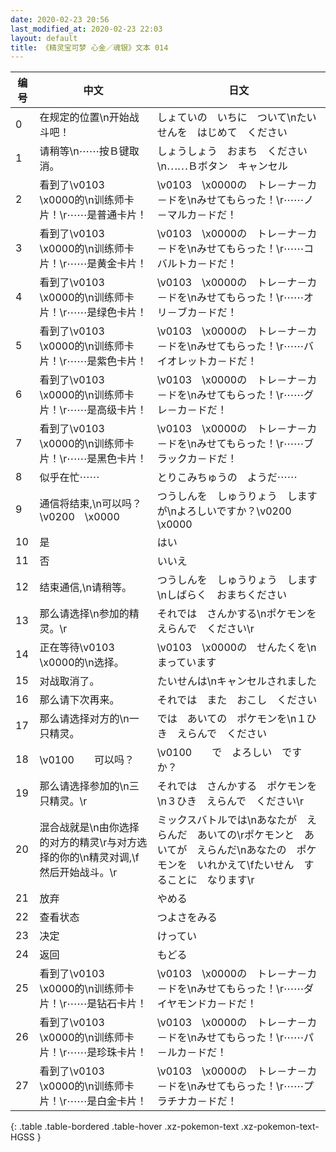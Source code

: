 ```yaml
---
date: 2020-02-23 20:56
last_modified_at: 2020-02-23 22:03
layout: default
title: 《精灵宝可梦 心金／魂银》文本 014
---
```

| 编号 | 中文 | 日文 |
| ---- | ---- | ---- |
| 0 | 在规定的位置\n开始战斗吧！ | しょていの　いちに　ついて\nたいせんを　はじめて　ください |
| 1 | 请稍等\n⋯⋯按Ｂ键取消。 | しょうしょう　おまち　ください\n⋯⋯Ｂボタン　キャンセル |
| 2 | 看到了\v0103　\x0000的\n训练师卡片！\r⋯⋯是普通卡片！ | \v0103　\x0000の　トレ－ナ－カ－ドを\nみせてもらった！\r⋯⋯ノ－マルカ－ドだ！ |
| 3 | 看到了\v0103　\x0000的\n训练师卡片！\r⋯⋯是黄金卡片！ | \v0103　\x0000の　トレ－ナ－カ－ドを\nみせてもらった！\r⋯⋯コバルトカ－ドだ！ |
| 4 | 看到了\v0103　\x0000的\n训练师卡片！\r⋯⋯是绿色卡片！ | \v0103　\x0000の　トレ－ナ－カ－ドを\nみせてもらった！\r⋯⋯オリ－ブカ－ドだ！ |
| 5 | 看到了\v0103　\x0000的\n训练师卡片！\r⋯⋯是紫色卡片！ | \v0103　\x0000の　トレ－ナ－カ－ドを\nみせてもらった！\r⋯⋯バイオレットカ－ドだ！ |
| 6 | 看到了\v0103　\x0000的\n训练师卡片！\r⋯⋯是高级卡片！ | \v0103　\x0000の　トレ－ナ－カ－ドを\nみせてもらった！\r⋯⋯グレ－カ－ドだ！ |
| 7 | 看到了\v0103　\x0000的\n训练师卡片！\r⋯⋯是黑色卡片！ | \v0103　\x0000の　トレ－ナ－カ－ドを\nみせてもらった！\r⋯⋯ブラックカ－ドだ！ |
| 8 | 似乎在忙⋯⋯ | とりこみちゅうの　ようだ⋯⋯ |
| 9 | 通信将结束,\n可以吗？\v0200　\x0000 | つうしんを　しゅうりょう　しますが\nよろしいですか？\v0200　\x0000 |
| 10 | 是 | はい |
| 11 | 否 | いいえ |
| 12 | 结束通信,\n请稍等。 | つうしんを　しゅうりょう　します\nしばらく　おまちください |
| 13 | 那么请选择\n参加的精灵。\r | それでは　さんかする\nポケモンを　えらんで　ください\r |
| 14 | 正在等待\v0103　\x0000的\n选择。 | \v0103　\x0000の　せんたくを\nまっています |
| 15 | 对战取消了。 | たいせんは\nキャンセルされました |
| 16 | 那么请下次再来。 | それでは　また　おこし　ください |
| 17 | 那么请选择对方的\n一只精灵。 | では　あいての　ポケモンを\n１ひき　えらんで　ください |
| 18 | \v0100　　可以吗？ | \v0100　　で　よろしい　ですか？ |
| 19 | 那么请选择参加的\n三只精灵。\r | それでは　さんかする　ポケモンを\n３ひき　えらんで　ください\r |
| 20 | 混合战就是\n由你选择的对方的精灵\r与对方选择的你的\n精灵对调,\f然后开始战斗。\r | ミックスバトルでは\nあなたが　えらんだ　あいての\rポケモンと　あいてが　えらんだ\nあなたの　ポケモンを　いれかえて\fたいせん　することに　なります\r |
| 21 | 放弃 | やめる |
| 22 | 查看状态 | つよさをみる |
| 23 | 决定 | けってい |
| 24 | 返回 | もどる |
| 25 | 看到了\v0103　\x0000的\n训练师卡片！\r⋯⋯是钻石卡片！ | \v0103　\x0000の　トレ－ナ－カ－ドを\nみせてもらった！\r⋯⋯ダイヤモンドカ－ドだ！ |
| 26 | 看到了\v0103　\x0000的\n训练师卡片！\r⋯⋯是珍珠卡片！ | \v0103　\x0000の　トレ－ナ－カ－ドを\nみせてもらった！\r⋯⋯パ－ルカ－ドだ！ |
| 27 | 看到了\v0103　\x0000的\n训练师卡片！\r⋯⋯是白金卡片！ | \v0103　\x0000の　トレ－ナ－カ－ドを\nみせてもらった！\r⋯⋯プラチナカ－ドだ！ |
{: .table .table-bordered .table-hover .xz-pokemon-text .xz-pokemon-text-HGSS }